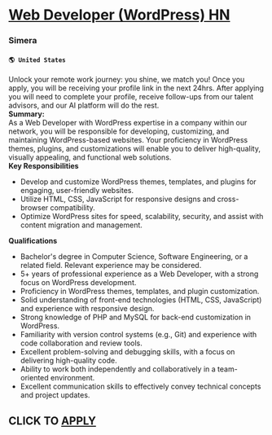 # [Web Developer (WordPress) HN](https://www.remotewlb.com/apply/web-developer-wordpress-hn)  
### Simera  
#### `🌎 United States`  
Unlock your remote work journey: you shine, we match you! Once you apply, you will be receiving your profile link in the next 24hrs. After applying you will need to complete your profile, receive follow-ups from our talent advisors, and our AI platform will do the rest.  
**Summary:**  
As a Web Developer with WordPress expertise in a company within our network, you will be responsible for developing, customizing, and maintaining WordPress-based websites. Your proficiency in WordPress themes, plugins, and customizations will enable you to deliver high-quality, visually appealing, and functional web solutions.  
 **Key Responsibilities**  

  * Develop and customize WordPress themes, templates, and plugins for engaging, user-friendly websites.
  * Utilize HTML, CSS, JavaScript for responsive designs and cross-browser compatibility.
  * Optimize WordPress sites for speed, scalability, security, and assist with content migration and management.

 **Qualifications**  

  * Bachelor's degree in Computer Science, Software Engineering, or a related field. Relevant experience may be considered.
  * 5+ years of professional experience as a Web Developer, with a strong focus on WordPress development.
  * Proficiency in WordPress themes, templates, and plugin customization.
  * Solid understanding of front-end technologies (HTML, CSS, JavaScript) and experience with responsive design.
  * Strong knowledge of PHP and MySQL for back-end customization in WordPress.
  * Familiarity with version control systems (e.g., Git) and experience with code collaboration and review tools.
  * Excellent problem-solving and debugging skills, with a focus on delivering high-quality code.
  * Ability to work both independently and collaboratively in a team-oriented environment.
  * Excellent communication skills to effectively convey technical concepts and project updates.

  
## CLICK TO [APPLY](https://www.remotewlb.com/apply/web-developer-wordpress-hn)

